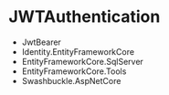 # JWTAuthentication


- JwtBearer
- Identity.EntityFrameworkCore
- EntityFrameworkCore.SqlServer
- EntityFrameworkCore.Tools
- Swashbuckle.AspNetCore
